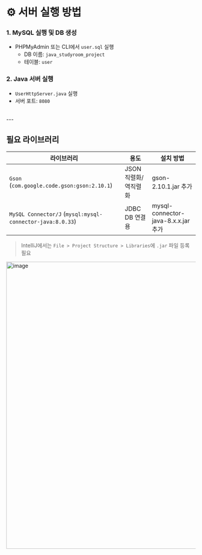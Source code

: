 # ⚙️ 서버 실행 방법

### 1. MySQL 실행 및 DB 생성
- PHPMyAdmin 또는 CLI에서 `user.sql` 실행
  - DB 이름: `java_studyroom_project`
  - 테이블: `user`

### 2. Java 서버 실행
- `UserHttpServer.java` 실행
- 서버 포트: `8080`
<br>
---
<br>

## 필요 라이브러리

| 라이브러리 | 용도 | 설치 방법 |
|------------|------|-----------|
| `Gson` (`com.google.code.gson:gson:2.10.1`) | JSON 직렬화/역직렬화 | gson-2.10.1.jar 추가 |
| `MySQL Connector/J` (`mysql:mysql-connector-java:8.0.33`) | JDBC DB 연결용 | mysql-connector-java-8.x.x.jar 추가 |

> IntelliJ에서는 `File > Project Structure > Libraries`에 `.jar` 파일 등록 필요

<img width="763" alt="image" src="https://github.com/user-attachments/assets/367965e4-2760-4247-af69-37a5c27237e1" />
